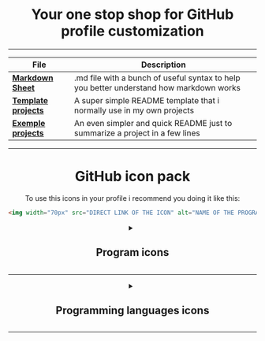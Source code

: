 <div align="center">

# Your one stop shop for GitHub profile customization
  
</div>

---

<div align="center">

File|Description
--|--
**[Markdown Sheet](https://github.com/mota494/READMESheet/blob/main/Markdown%20Sheet.md)**|.md file with a bunch of useful syntax to help you better understand how markdown works
**[Template projects](https://github.com/mota494/READMESheet/blob/main/Template_projects.md)**|A super simple README template that i normally use in my own projects
**[Exemple projects](https://github.com/mota494/READMESheet/blob/main/Exemple_projects.md)**|An even simpler and quick README just to summarize a project in a few lines

---

# GitHub icon pack

To use this icons in your profile i recommend you doing it like this:
```html
<img width="70px" src="DIRECT LINK OF THE ICON" alt="NAME OF THE PROGRAM/LANGUAGE">
```
<details>
  <summary><h2>Program icons</h2></summary>
  
  Icon|Name|Direct Link
  --|--|--
  <img width="70px" src="https://i.imgur.com/JTYn7ap.png">| Microsoft Access black and white icon | `https://i.imgur.com/JTYn7ap.png` 
  <img width="70px" src="https://i.imgur.com/Hpeneka.png">| Microsoft Access default icon | `https://i.imgur.com/Hpeneka.png`
  <img width="70px" src="https://i.imgur.com/EPH4XUN.png">| Android Studio black and white icon | `https://i.imgur.com/EPH4XUN.png`
  <img width="70px" src="https://i.imgur.com/EZXnPiY.png">| Android Studio default icon | `https://i.imgur.com/EZXnPiY.png`
  <img width="70px" src="https://i.imgur.com/m51rn4j.png">| Adobe Illustrator black and white icon | `https://i.imgur.com/m51rn4j.png`
  <img width="70px" src="https://i.imgur.com/QGU1AQg.png">| Adobe Illustrator default icon | `https://i.imgur.com/QGU1AQg.png`
  <img width="70px" src="https://i.imgur.com/LcbUMVn.png">| Adobe Photoshop black and white icon | `https://i.imgur.com/LcbUMVn.png`
  <img width="70px" src="https://i.imgur.com/E6exww4.png">| Adobe Photoshop default icon | `https://i.imgur.com/E6exww4.png`
  <img width="70px" src="https://i.imgur.com/GbIY6FK.png">| Adobe Premiere black and white icon | `https://i.imgur.com/GbIY6FK.png`
  <img width="70px" src="https://i.imgur.com/7IzFfNZ.png">| Adobe Premiere black and white icon | `https://i.imgur.com/7IzFfNZ.png`
  <img width="70px" src="https://i.imgur.com/SXfZbdN.png">| Visual Studio Code black and white icon | `https://i.imgur.com/SXfZbdN.png`
  <img width="70px" src="https://i.imgur.com/yY111FZ.png">| Visual Studio Code default icon | `https://i.imgur.com/yY111FZ.png`
  <img width="70px" src="https://i.imgur.com/euoniog.png">| Unity Game Engine black and white icon | `https://i.imgur.com/euoniog.png`
  <img width="70px" src="https://i.imgur.com/ZWwWOY6.png">| Unity Game Engine default icon | `https://i.imgur.com/ZWwWOY6.png`
  <img width="70px" src="https://i.imgur.com/CoavbQ9.png">| Bizagi Modeler black and white icon | `https://i.imgur.com/CoavbQ9.png`
  <img width="70px" src="https://i.imgur.com/xjgnUTX.png">| Bizagi Modeler default icon | `https://i.imgur.com/xjgnUTX.png`
  <img width="70px" src="https://i.imgur.com/VPKugpi.png">| Sony Vegas Pro black and white icon | `https://i.imgur.com/VPKugpi.png`
  <img width="70px" src="https://i.imgur.com/XichCbP.png">| Sony Vegas Pro default icon | `https://i.imgur.com/XichCbP.png`
  <img width="70px" src="https://i.imgur.com/rrEA8Op.png">| Apache NetBeans black and white icon | `https://i.imgur.com/rrEA8Op.png`
  <img width="70px" src="https://i.imgur.com/kTFUfwF.png">| Apache NetBeans default icon | `https://i.imgur.com/kTFUfwF.png`
  <img width="70px" src="https://i.imgur.com/6W6Lr8n.png">| MySql Database black and white icon | `https://i.imgur.com/6W6Lr8n.png`
  <img width="70px" src="https://i.imgur.com/UOB6MW0.png">| MySql Database default icon | `https://i.imgur.com/UOB6MW0.png`
  <img width="70px" src="https://i.imgur.com/cA9WepO.png">| JetBrains C Lion black and white icon | `https://i.imgur.com/cA9WepO.png`
  <img width="70px" src="https://i.imgur.com/FEabgH9.png">| JetBrains C Lion default icon | `https://i.imgur.com/FEabgH9.png`
  <img width="70px" src="https://i.imgur.com/2HMpK2V.png">| NPM black and white icon | `https://i.imgur.com/2HMpK2V.png`
  <img width="70px" src="https://i.imgur.com/RbwcFiN.png">| NPM default icon | `https://i.imgur.com/RbwcFiN.png`
  <img width="70px" src="https://i.imgur.com/YWVPZWu.png">| JetBrains WebStorm black and white icon | `https://i.imgur.com/YWVPZWu.png`
  <img width="70px" src="https://i.imgur.com/Ephyrfp.png">| JetBrains WebStorm default icon | `https://i.imgur.com/Ephyrfp.png`
  <img width="70px" src="https://i.imgur.com/27hqK6l.png">| Amazon Web Services black and white icon | `https://i.imgur.com/27hqK6l.png`
  <img width="70px" src="https://i.imgur.com/mzdwxFx.png">| Amazon Web Services default icon | `https://i.imgur.com/mzdwxFx.png`
  <img width="70px" src="https://i.imgur.com/aisjvvy.png">| Git black and white icon | `https://i.imgur.com/aisjvvy.png`
  <img width="70px" height="70px" src="https://i.imgur.com/m8rKYUZ.png">| Git default icon | `https://i.imgur.com/m8rKYUZ.png`
  <img width="70px" height="70px" src="https://i.imgur.com/tuJWm36.png">| GitHub black and white icon | `https://i.imgur.com/tuJWm36.png`
  <img width="70px" height="70px" src="https://i.imgur.com/t2ttPzu.png">| GitHub default icon | `https://i.imgur.com/t2ttPzu.png`
  <img width="70px" height="70px" src="https://i.imgur.com/HvIhhz1.png">| Adobe After Effects black and white icon | `https://i.imgur.com/HvIhhz1.png`
  <img width="70px" height="70px" src="https://i.imgur.com/S8Momz6.png">| Adobe After Effects default icon | `https://i.imgur.com/S8Momz6.png`
  <img width="70px" height="70px" src="https://i.imgur.com/twNOx4d.png">| Microsoft Excel black and white icon | `https://i.imgur.com/twNOx4d.png`
  <img width="70px" height="70px" src="https://i.imgur.com/rfwdUpx.png">| Microsoft Excel default icon | `https://i.imgur.com/rfwdUpx.png`
  <img width="70px" height="70px" src="https://i.imgur.com/o5XvpaK.png">| Microsoft Word black and white icon | `https://i.imgur.com/o5XvpaK.png`
  <img width="70px" height="70px" src="https://i.imgur.com/NErWFc1.png">| Microsoft Word default icon | `https://i.imgur.com/NErWFc1.png`
  <img width="70px" height="70px" src="https://i.imgur.com/76oKTou.png">| Microsfot Power Point black and white icon | `https://i.imgur.com/76oKTou.png`
  <img width="70px" height="70px" src="https://i.imgur.com/jW3EmL9.png">| Microsoft Power Point default icon | `https://i.imgur.com/jW3EmL9.png`
  <img width="70px" height="70px" src="https://i.imgur.com/wRQdTRI.png">| Vi improved default icon | `https://i.imgur.com/wRQdTRI.png`
  <img width="70px" height="70px" src="https://i.imgur.com/JfgNIeS.png">| Vi improved black and white icon | `https://i.imgur.com/JfgNIeS.png`
  <img width="70px" height="70px" src="https://i.imgur.com/0SsueG5.png">| NeoVim black and white icon | `https://i.imgur.com/0SsueG5.png`
  <img width="70px" height="70px" src="https://i.imgur.com/uxnJaQz.png">| NeoVim default icon | `https://i.imgur.com/uxnJaQz.png`
  <img width="70px" height="70px" src="https://i.imgur.com/2REEObO.png">| Oracle PlSql black and white icon | `https://i.imgur.com/2REEObO.png`
  <img width="70px" height="70px" src="https://i.imgur.com/ty9azno.png">| Oracle PlSql default icon | `https://i.imgur.com/ty9azno.png`
  <img width="70px" height="70px" src="https://i.imgur.com/RmTayrE.png">| Mongo DB black and white icon | `https://i.imgur.com/RmTayrE.png`
  <img width="70px" height="70px" src="https://i.imgur.com/TeIh4Rv.png">| Mongo DB default icon | `https://i.imgur.com/TeIh4Rv.png`
  <img width="70px" height="70px" src="https://i.imgur.com/zTO916m.png">| Bash black and white icon | `https://i.imgur.com/zTO916m.png`
  <img width="70px" height="70px" src="https://i.imgur.com/z9shluT.png">| Bash default icon | `https://i.imgur.com/z9shluT.png`
  <img width="70px" height="70px" src="https://i.imgur.com/vxjIMbz.png">| Emacs black and white icon | `https://i.imgur.com/vxjIMbz.png`
  <img width="70px" height="70px" src="https://i.imgur.com/SwX9QhU.png">| Emacs default icon | `https://i.imgur.com/SwX9QhU.png`
  <img width="70px" height="70px" src="https://i.imgur.com/SOfbqNL.png">| Blender black and white icon | `https://i.imgur.com/SOfbqNL.png`
  <img width="70px" height="70px" src="https://i.imgur.com/GnGNHKw.png">| Blender default icon | `https://i.imgur.com/GnGNHKw.png`
  <img width="70px" height="70px" src="https://i.imgur.com/S3AJlUl.png">| Linux black and white icon | `https://i.imgur.com/S3AJlUl.png`
  <img width="70px" height="70px" src="https://i.imgur.com/7DkX1WS.png">| Linux default icon | `https://i.imgur.com/7DkX1WS.png`
<!--<img width="70px" height="70px" src="">|  | `` -->
</details>

___
<details>
  <summary><h2>Programming languages icons</h2></summary>
  
  Icon|Name|Direct Link
  --|--|--
  <img width="70px" src="https://i.imgur.com/omMjgqK.png">| C Programming Language black and white icon | `https://i.imgur.com/omMjgqK.png`
  <img width="70px" src="https://i.imgur.com/2tkmLF2.png">| C Programming Language default icon | `https://i.imgur.com/2tkmLF2.png`
  <img width="70px" src="https://i.imgur.com/DE9Q7qt.png">| C++ black and white icon | `https://i.imgur.com/DE9Q7qt.png`
  <img width="70px" src="https://i.imgur.com/KAeqEoh.png">| C++ default icon | `https://i.imgur.com/KAeqEoh.png`
  <img width="70px" src="https://i.imgur.com/SiPWhTi.png">| Microsft C# black and white icon | `https://i.imgur.com/SiPWhTi.png`
  <img width="70px" src="https://i.imgur.com/t7Bm9Ln.png">| Microsoft C# default icon | `https://i.imgur.com/t7Bm9Ln.png`
  <img width="70px" src="https://i.imgur.com/cmR5HnC.png">| Java black and white icon | `https://i.imgur.com/cmR5HnC.png`
  <img width="70px" src="https://i.imgur.com/EV2mrFM.png">| Java default icon | `https://i.imgur.com/EV2mrFM.png`
  <img width="70px" src="https://i.imgur.com/gp6D6Cl.png">| JavaScript black and white icon | `https://i.imgur.com/gp6D6Cl.png`
  <img width="70px" src="https://i.imgur.com/eJU75IJ.png">| JavaScript default icon | `https://i.imgur.com/eJU75IJ.png`
  <img width="70px" src="https://i.imgur.com/8lXVSp6.png">| HTML5 black and white icon | `https://i.imgur.com/8lXVSp6.png`
  <img width="70px" src="https://i.imgur.com/wgik4Wp.png">| HTML5 default icon | `https://i.imgur.com/wgik4Wp.png`
  <img width="70px" src="https://i.imgur.com/ORYnEbV.png">| CSS3 black and white icon | `https://i.imgur.com/ORYnEbV.png`
  <img width="70px" src="https://i.imgur.com/IycOl6h.png">| CSS3 default icon | `https://i.imgur.com/IycOl6h.png`
  <img width="70px" src="https://i.imgur.com/OQ82njU.png">| php black and white icon | `https://i.imgur.com/OQ82njU.png`
  <img width="70px" src="https://i.imgur.com/5zvrsTa.png">| php default icon | `https://i.imgur.com/5zvrsTa.png`
  <img width="70px" src="https://i.imgur.com/1ALWRaC.png">| Rust black and white icon | `https://i.imgur.com/1ALWRaC.png`
  <img width="70px" src="https://i.imgur.com/1WU4Yo7.png">| Rust default icon | `https://i.imgur.com/1WU4Yo7.png`
  <img width="70px" src="https://i.imgur.com/gOdnQcL.png">| React framework black and white icon | `https://i.imgur.com/gOdnQcL.png`
  <img width="70px" src="https://i.imgur.com/PJyzFhr.png">| React framework default icon | `https://i.imgur.com/PJyzFhr.png`
  <img width="70px" height="70px" src="https://i.imgur.com/aPF1PkK.png">| Markdown black and white icon | `https://i.imgur.com/aPF1PkK.png`
  <img width="70px" height="70px" src="https://i.imgur.com/V8YzLDo.png">| Markdown default icon | `https://i.imgur.com/V8YzLDo.png`
  <img width="70px" height="70px" src="https://i.imgur.com/rSfNWJW.png">| Ruby black and white icon | `https://i.imgur.com/rSfNWJW.png`
  <img width="70px" height="70px" src="https://i.imgur.com/s0cWPQf.png">| Ruby default icon | `https://i.imgur.com/s0cWPQf.png`
  <img width="70px" height="70px" src="https://i.imgur.com/pjAuUKg.png">| Kotlin black and white icon | `https://i.imgur.com/pjAuUKg.png`
  <img width="70px" height="70px" src="https://i.imgur.com/gE4jfUG.png">| Kotlin default icon | `https://i.imgur.com/gE4jfUG.png`
  <img width="70px" height="70px" src="https://i.imgur.com/WwaHias.png">| Lua black and white icon | `https://i.imgur.com/WwaHias.png`
  <img width="70px" height="70px" src="https://i.imgur.com/4nIIvi9.png">| Lua defalut icon | `https://i.imgur.com/4nIIvi9.png`
  <img width="70px" height="70px" src="https://i.imgur.com/jhm1Ifc.png">| Python black and white icon | `https://i.imgur.com/jhm1Ifc.png`
  <img width="70px" height="70px" src="https://i.imgur.com/9YO4lPE.png">| Python default icon | `https://i.imgur.com/9YO4lPE.png`
  <!--<img width="70px" height="70px" src="">|  | `` -->
</details
</div>

---

